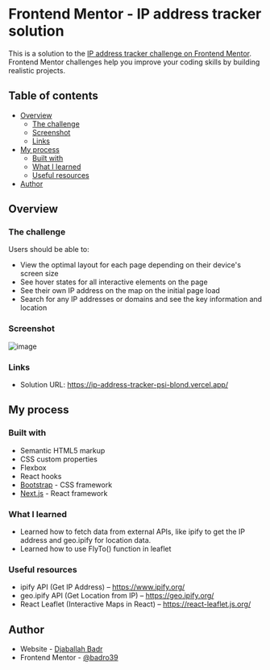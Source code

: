 # Frontend Mentor - IP address tracker solution

This is a solution to the [IP address tracker challenge on Frontend Mentor](https://www.frontendmentor.io/challenges/ip-address-tracker-I8-0yYAH0). Frontend Mentor challenges help you improve your coding skills by building realistic projects. 

## Table of contents
- [Overview](#overview)
  - [The challenge](#the-challenge)
  - [Screenshot](#screenshot)
  - [Links](#links)
- [My process](#my-process)
  - [Built with](#built-with)
  - [What I learned](#what-i-learned)
  - [Useful resources](#useful-resources)
- [Author](#author)
  
## Overview
### The challenge

Users should be able to:

- View the optimal layout for each page depending on their device's screen size
- See hover states for all interactive elements on the page
- See their own IP address on the map on the initial page load
- Search for any IP addresses or domains and see the key information and location

### Screenshot
![image](https://github.com/user-attachments/assets/1f7dc63c-8dc8-4619-81ae-d7cd0380a1eb)


### Links

- Solution URL: https://ip-address-tracker-psi-blond.vercel.app/

## My process

### Built with
- Semantic HTML5 markup
- CSS custom properties
- Flexbox
- React hooks
- [Bootstrap](https://getbootstrap.com/) - CSS framework
- [Next.js](https://nextjs.org/) - React framework

### What I learned
- Learned how to fetch data from external APIs, like ipify to get the IP address and geo.ipify for location data.
- Learned how to use FlyTo() function in leaflet

### Useful resources
- ipify API (Get IP Address) – https://www.ipify.org/
- geo.ipify API (Get Location from IP) – https://geo.ipify.org/
- React Leaflet (Interactive Maps in React) – https://react-leaflet.js.org/

## Author

- Website - [Djaballah Badr](https://portfolio-badro39.vercel.app/)
- Frontend Mentor - [@badro39](https://www.frontendmentor.io/profile/badro39)
